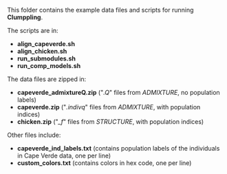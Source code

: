 This folder contains the example data files and scripts for running **Clumppling**.

The scripts are in:
* **align_capeverde.sh**
* **align_chicken.sh**
* **run_submodules.sh**
* **run_comp_models.sh**

The data files are zipped in:
* **capeverde_admixtureQ.zip** ("*.Q*" files from *ADMIXTURE*, no population labels)
* **capeverde.zip** ("*.indivq*" files from *ADMIXTURE*, with population indices)
* **chicken.zip** ("*_f*" files from *STRUCTURE*, with population indices)

Other files include:
* **capeverde_ind_labels.txt** (contains population labels of the individuals in Cape Verde data, one per line)
* **custom_colors.txt** (contains colors in hex code, one per line)
